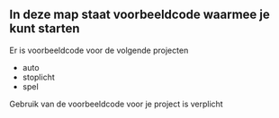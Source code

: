 ## In deze map staat voorbeeldcode waarmee je kunt starten
Er is voorbeeldcode voor de volgende projecten
* auto
* stoplicht
* spel

Gebruik van de voorbeeldcode voor je project is verplicht


